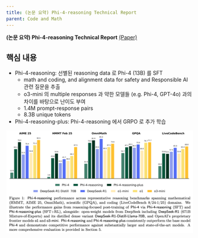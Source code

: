 ```yaml
---
title: (논문 요약) Phi-4-reasoning Technical Report
parent: Code and Math
---
```


**(논문 요약) Phi-4-reasoning Technical Report** [(Paper)](https://arxiv.org/pdf/2504.21318)

## 핵심 내용
- Phi-4-reasoning: 선별된 reasoning data 로 Phi-4 (13B) 를 SFT
    - math and coding, and alignment data for safety and Responsible AI 관련 질문을 추출
    - o3-mini 의 multiple responses 과 약한 모델들 (e.g. Phi-4, GPT-4o) 과의 차이를 바탕으로 난이도 부여
    - 1.4M prompt-response pairs
    - 8.3B unique tokens 
- Phi-4-reasoning-plus: Phi-4-reasoning 에서 GRPO 로 추가 학습 

<img src="/data/papers/phi4reason/result.png" width="800" />

